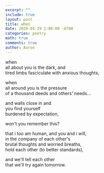 ```yaml
---
excerpt: ""
include: true
layout: post
title: when 
date: 2020-05-29 1:00:00 -0700
categories: poetry 
math: true
comments: true
author: Aaron
---
```





when  
all about you is the dark, and  
tired limbs fasciculate with anxious thoughts,  

when  
all around you is the pressure  
of a thousand deeds and others' needs...  

and walls close in and  
you find yourself  
burdened by expectation,  

won't you remember this?  

that i too am human, and you and i will,  
in the company of each other's  
brutal thoughts and worried breaths,  
hold each other (to better standards),  

and we'll tell each other  
that we'll try again tomorrow.
